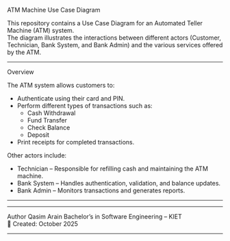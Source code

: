 ATM Machine Use Case Diagram

This repository contains a Use Case Diagram for an Automated Teller Machine (ATM) system.  
The diagram illustrates the interactions between different actors (Customer, Technician, Bank System, and Bank Admin) and the various services offered by the ATM.

---
 Overview

The ATM system allows customers to:
- Authenticate using their card and PIN.
- Perform different types of transactions such as:
  - Cash Withdrawal
  - Fund Transfer
  - Check Balance
  - Deposit
- Print receipts for completed transactions.

Other actors include:
- Technician – Responsible for refilling cash and maintaining the ATM machine.
- Bank System – Handles authentication, validation, and balance updates.
- Bank Admin – Monitors transactions and generates reports.

---


---
 Author
Qasim Arain
Bachelor’s in Software Engineering – KIET  
📅 Created: October 2025

---
